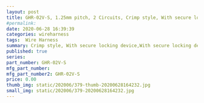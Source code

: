 ```yaml
---
layout: post
title: GHR-02V-S, 1.25mm pitch, 2 Circuits, Crimp style, With secure locking device
#permalink: 
date: 2020-06-28 16:39:39
categories: wireharness
tags:  Wire Harness
summary: Crimp style, With secure locking device,With secure locking device, Pitch 1.25
published: true 
series: 
part_number: GHR-02V-S
mfg_part_number: 
mfg_part_number2: GHR-02V-S
price: 0.00
thumb_img: static/202006/379-thumb-20200628164232.jpg
small_img: static/202006/379-20200628164232.jpg
---
```



